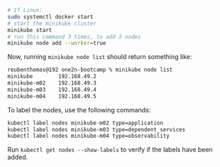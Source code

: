 ```sh
# If Linux:
sudo systemctl docker start
# start the minikube cluster
minikube start
# run this command 3 times, to add 3 nodes
minikube node add --worker=true
```

Now, running `minikube node list` should return something like:

```sh
reubenthomas@192 one2n-bootcamp % minikube node list
minikube        192.168.49.2
minikube-m02    192.168.49.3
minikube-m03    192.168.49.4
minikube-m04    192.168.49.5
```

To label the nodes, use the following commands:

```sh
kubectl label nodes minikube-m02 type=application
kubectl label nodes minikube-m03 type=dependent_services
kubectl label nodes minikube-m04 type=observability
```

Run `kubectl get nodes --show-labels` to verify if the labels have been added.
